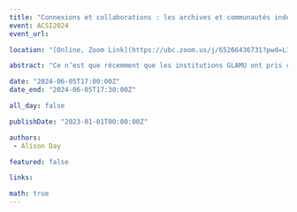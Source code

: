 ```yaml
---
title: "Connexions et collaborations : les archives et communautés indépendantes queer de Nouvelle-Zélande et les institutions GLAMU"
event: ACSI2024
event_url: 

location: "[Online, Zoom Link](https://ubc.zoom.us/j/65266436731?pwd=L1dJRGwrYjNueldyUkFwZXZvc2dpUT09)"

abstract: "Ce n’est que récemment que les institutions GLAMU ont pris conscience de l’importance de collecter et de documenter leurs communautés queer. Développer des liens avec les communautés queer est essentiel pour faciliter ces efforts visant à établir des relations durables et respectueuses, ainsi que pour collaborer avec des archives indépendantes queer pour préserver et rendre accessibles leurs collections. À l'aide d'une enquête qualitative et d'entretiens auprès d'institutions GLAMU néo-zélandaises sélectionnées, les résultats sélectionnés liés aux connexions et aux collaborations ont démontré non seulement la nécessité d'établir des contacts queer, mais aussi l'importance d'utiliser les réseaux queer, sociaux et collégiaux pour favoriser les connexions et les collaborations."

date: "2024-06-05T17:00:00Z"
date_end: "2024-06-05T17:30:00Z"

all_day: false

publishDate: "2023-01-01T00:00:00Z"

authors:
 - Alison Day

featured: false

links:

math: true
---
```



